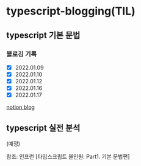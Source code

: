 # typescript-blogging(TIL)

## typescript 기본 문법
### 블로깅 기록
- [x] 2022.01.09
- [x] 2022.01.10
- [x] 2022.01.12
- [x] 2022.01.16
- [x] 2022.01.17

[notion blog](https://www.notion.so/TypeScript-2aea3500d87a43178a0b28732654cf00)

## typescript 실전 분석
(예정)

참조: 인프런 [타입스크립트 올인원: Part1. 기본 문법편]
